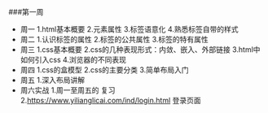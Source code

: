 ###第一周
* 周一
  1.html基本概要
  2.元素属性
  3.标签语意化
  4.熟悉标签自带的样式
* 周二
  1.认识标签的属性
  2.标签的公共属性
  3.标签的特有属性
* 周三
  1.css基本概要
  2.css的几种表现形式：内敛、嵌入、外部链接
  3.html中如何引入css
  4.浏览器的不同表现
* 周四
  1.css的盒模型
  2.css的主要分类
  3.简单布局入门
* 周五
  1.深入布局讲解
* 周六实战
  1.周一至周五的 复习
  2.https://www.yilianglicai.com/ind/login.html 登录页面





